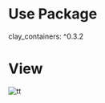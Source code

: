 # Use Package 
clay_containers: ^0.3.2
# View
![tt](https://user-images.githubusercontent.com/77542723/213937018-cfbcfa5d-619d-42fe-b999-179d37e9cef9.png)
